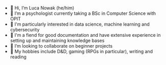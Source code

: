- 👋 Hi, I’m Luca Nowak (he/him)
- 👀 I’m a psychologist currently taking a BSc in Computer Science with OPIT
- 🌱 I'm particularly interested in data science, machine learning and cybersecurity
- 📝 I'm a fiend for good documentation and have extensive experience in setting up and maintaining knowledge bases
- 💞️ I’m looking to collaborate on beginner projects
- 📝 My hobbies include D&D, gaming (RPGs in particular), writing and reading
<!---
luxkovacs/luxkovacs is a ✨ special ✨ repository because its `README.md` (this file) appears on your GitHub profile.
You can click the Preview link to take a look at your changes.
--->
